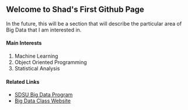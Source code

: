 ## Welcome to Shad's First Github Page

In the future, this will be a section that will describe the particular area of Big Data that I am interested in. 

#### Main Interests 

1. Machine Learning
2. Object Oriented Programming
3. Statistical Analysis


#### Related Links

- [SDSU Big Data Program](https://big.sdsu.edu/)
- [Big Data Class Website](https://map.sdsu.edu/bigdata/index.html)



